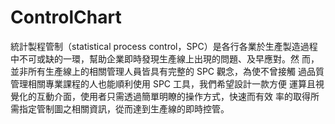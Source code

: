 # ControlChart
統計製程管制（statistical process control，SPC）是各行各業於生產製造過程 中不可或缺的一環，幫助企業即時發現生產線上出現的問題、及早應對。然 而，並非所有生產線上的相關管理人員皆具有完整的 SPC 觀念，為使不曾接觸 過品質管理相關專業課程的人也能順利使用 SPC 工具，我們希望設計一款方便 運算且視覺化的互動介面，使用者只需透過簡單明瞭的操作方式，快速而有效 率的取得所需指定管制圖之相關資訊，從而達到生產線的即時控管。
